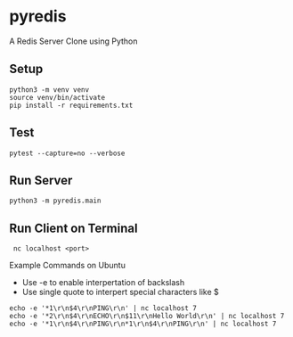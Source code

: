 # pyredis

A Redis Server Clone using Python


## Setup 

```
python3 -m venv venv
source venv/bin/activate
pip install -r requirements.txt
```

## Test
```
pytest --capture=no --verbose
```

## Run Server
```
python3 -m pyredis.main
```

## Run Client on Terminal
```
 nc localhost <port>
```

Example Commands on Ubuntu
* Use -e to enable interpertation of backslash
* Use single quote to interpert special characters like $

```
echo -e '*1\r\n$4\r\nPING\r\n' | nc localhost 7
echo -e '*2\r\n$4\r\nECHO\r\n$11\r\nHello World\r\n' | nc localhost 7
echo -e '*1\r\n$4\r\nPING\r\n*1\r\n$4\r\nPING\r\n' | nc localhost 7
```
